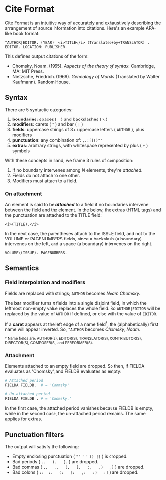 # Cite Format
Cite Format is an intuitive way of accurately and exhaustively describing the arrangement of source information into citations. Here's an example APA-like book format:
```
^AUTHOR|EDITOR. (YEAR). <i>TITLE</i> (Translated+by+TRANSLATOR) . EDITOR. LOCATION: PUBLISHER.
```

This defines output citations of the form:

* Chomsky, Noam. (1965). *Aspects of the theory of syntax.* Cambridge, MA: MIT Press.
* Nietzsche, Friedrich. (1969). *Genealogy of Morals* (Translated by Walter Kaufmann). Random House.

## Syntax
There are 5 syntactic categories:

1. **boundaries**: spaces ( ` ` ) and backslashes ( `\` )
1. **modifiers**: carets ( `^` ) and bar ( `|` )
1. **fields**: uppercase strings of 3+ uppercase letters ( `AUTHOR` ), plus modifiers
1. **punctuation**: any combination of: `,.:[]()"'`
1. **extras**: arbitrary strings, with whitespace represented by plus ( `+` ) symbols

With these concepts in hand, we frame 3 rules of composition:

1. If no boundary intervenes among *N* elements, they're *attached*.
1. Fields do not attach to one other.
1. Modifiers must attach to a field.

### On attachment
An element is said to be ***attached*** to a field if no boundaries intervene between the field and the element. In the below, the extras (HTML tags) and the punctuation are attached to the TITLE field:

```
<i>(TITLE).</i>
```

In the next case, the parentheses attach to the ISSUE field, and not to the VOLUME or PAGENUMBERS fields, since a backslash (a boundary) intervenes on the left, and a space (a boundary) intervenes on the right.

```
VOLUME\(ISSUE). PAGENUMBERS.
```

## Semantics
### Field interpolation and modifiers
Fields are replaced with strings; `AUTHOR` becomes *Noam Chomsky.*

The **bar** modifier turns *n* fields into a single disjoint field, in which the leftmost non-empty value replaces the whole field. So `AUTHOR|EDITOR` will be replaced by the value of `AUTHOR` if defined, or else with the value of `EDITOR`.

If a **caret** appears at the left edge of a name field<sup>&dagger;</sup>, the (alphabetically) first name will appear inverted. So, `^AUTHOR` becomes *Chomsky, Noam.*

<sub>
&dagger; Name fields are: AUTHOR(S), EDITOR(S), TRANSLATOR(S), CONTRIBUTOR(S), DIRECTOR(S), COMPOSER(S), and PERFORMER(S).
</sub>

### Attachment
Elements attached to an empty field are dropped. So then, if FIELDA evaluates as 'Chomsky', and FIELDB evaluates as empty:

```py
# Attached period
FIELDA FIELDB.  # = 'Chomsky'

# Un-attached period
FIELDA FIELDB . # = 'Chomsky.'
```
In the first case, the attached period vanishes because FIELDB is empty, while in the second case, the un-attached period remains. The same applies for extras.

## Punctuation filters
The output will satisfy the following:
* Empty enclosing punctuation ( `"" '' () []` ) is dropped.
* Bad periods ( `..   (.   [.` ) are dropped.
* Bad commas ( `,,   ,.   (,   [,   :,   ,)   ,]` ) are dropped.
* Bad colons ( `::  :.   (:   [:   ,:   :)   :]` ) are dropped.

